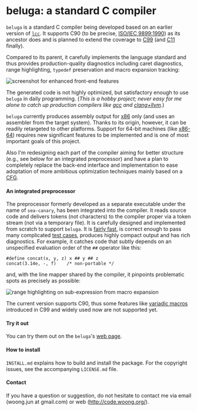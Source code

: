 beluga: a standard C compiler
=============================

`beluga` is a standard C compiler being developed based on an earlier version
of [`lcc`](https://github.com/drh/lcc). It supports C90 (to be precise,
[ISO/IEC 9899:1990](http://www.iso.org/iso/iso_catalogue/catalogue_tc/catalogue_detail.htm?csnumber=17782))
as its ancestor does and is planned to extend the coverage to
[C99](http://www.iso.org/iso/iso_catalogue/catalogue_tc/catalogue_detail.htm?csnumber=29237)
(and
[C11](http://www.iso.org/iso/home/store/catalogue_ics/catalogue_detail_ics.htm?csnumber=57853)
finally).

Compared to its parent, it carefully implements the language standard and thus
provides production-quality diagnostics including caret diagnostics, range
highlighting, `typedef` preservation and macro expansion tracking:

![screenshot for enhanced front-end features](http://code.woong.org/common/files/compiler-20170218.png)

The generated code is not highly optimized, but satisfactory enough to use
`beluga` in daily programming. (_This is a hobby project; never easy for me
alone to catch up production compilers like
[gcc](https://gcc.gnu.org/) and [clang+llvm](http://clang.llvm.org/)_.)

`beluga` currently produces assembly output for
[x86](https://en.wikipedia.org/wiki/X86) only (and uses an assembler from the
target system). Thanks to its origin, however, it can be readily retargeted to
other platforms. Support for 64-bit machines (like
[x86-64](https://en.wikipedia.org/wiki/X86-64)) requires new significant
features to be implemented and is one of most important goals of this project.

Also I'm redesigning each part of the compiler aiming for better structure
(e.g., see below for an integrated preprocessor) and have a plan to completely
replace the back-end interface and implementation to ease adoptation of more
ambitious optimization techniques mainly based on a
[CFG](https://en.wikipedia.org/wiki/Control_flow_graph).


#### An integrated preprocessor

The preprocessor formerly developed as a separate executable under the name of
`sea-canary`, has been integrated into the compiler. It reads source code and
delivers tokens (not characters) to the compiler proper via a token stream (not
via a temporary file). It is carefully designed and implemented from scratch to
support `beluga`. It is
[fairly fast](https://github.com/mycoboco/beluga/issues/4), is correct enough
to pass many complicated
[test cases](https://github.com/mycoboco/beluga/tree/master/tst/cpp), produces
highly compact output and has rich diagnostics. For example, it catches code
that subtly depends on an unspecified evaluation order of the `##` operator
like this:

    #define concat(x, y, z) x ## y ## z
    concat(3.14e, -, f)    /* non-portable */

and, with the line mapper shared by the compiler, it pinpoints problematic
spots as precisely as possible:

![range highlighting on sub-expression from macro expansion](http://code.woong.org/common/files/pp-20170218.png)

The current version supports C90, thus some features like
[variadic macros](http://en.wikipedia.org/wiki/Variadic_macro) introduced in
C99 and widely used now are not supported yet.


#### Try it out

You can try them out on the `beluga`'s
[web page](http://code.woong.org/beluga).


#### How to install

`INSTALL.md` explains how to build and install the package. For the copyright
issues, see the accompanying `LICENSE.md` file.


#### Contact

If you have a question or suggestion, do not hesitate to contact me via email
(woong.jun at gmail.com) or web (http://code.woong.org/).
